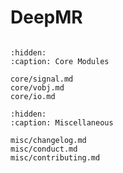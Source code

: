# DeepMR
```{include} ../../_README.md
```

<!---
```{toctree}
:hidden:
:caption: User Guide

user_guide/getting_started.md
user_guide/overview.md

```
-->

<!---
```{toctree}
:hidden:
:maxdepth: 2
:caption: Tutorials

tutorials/index.md
tutorials/01-warmup-mri-recon.ipynb
tutorials/02-dl-mri-recon.ipynb

```
-->

```{toctree}
:hidden:
:caption: Core Modules

core/signal.md
core/vobj.md
core/io.md

```

```{toctree}
:hidden:
:caption: Miscellaneous

misc/changelog.md
misc/conduct.md
misc/contributing.md

```

